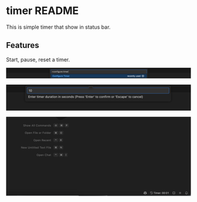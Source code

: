 # timer README

This is simple timer that show in status bar.

## Features

Start, pause, reset a timer.

![Configure timer](./images/configure_timer.png)

![Set timer](./images/set_timer.png)

![Timer running](./images/timer_running.png)